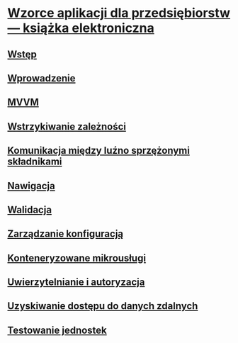 # [Wzorce aplikacji dla przedsiębiorstw — książka elektroniczna](index.md)
## [Wstęp](preface.md)
## [Wprowadzenie](introduction.md)
## [MVVM](mvvm.md)
## [Wstrzykiwanie zależności](dependency-injection.md)
## [Komunikacja między luźno sprzężonymi składnikami](communicating-between-loosely-coupled-components.md)
## [Nawigacja](navigation.md)
## [Walidacja](validation.md)
## [Zarządzanie konfiguracją](configuration-management.md)
## [Konteneryzowane mikrousługi](containerized-microservices.md)
## [Uwierzytelnianie i autoryzacja](authentication-and-authorization.md)
## [Uzyskiwanie dostępu do danych zdalnych](accessing-remote-data.md)
## [Testowanie jednostek](unit-testing.md)
